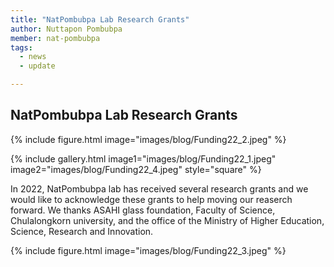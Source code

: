 ```yaml
---
title: "NatPombubpa Lab Research Grants"
author: Nuttapon Pombubpa
member: nat-pombubpa
tags:
  - news
  - update

---
```


## NatPombubpa Lab Research Grants

{%
  include figure.html
  image="images/blog/Funding22_2.jpeg"
%}

{%
  include gallery.html
  image1="images/blog/Funding22_1.jpeg"
  image2="images/blog/Funding22_4.jpeg"
  style="square"
%}

In 2022, NatPombubpa lab has received several research grants and we would like to acknowledge these grants to help moving our reaserch forward. We thanks ASAHI glass foundation, Faculty of Science, Chulalongkorn university, and the office of the Ministry of Higher Education, Science, Research and Innovation.


{%
  include figure.html
  image="images/blog/Funding22_3.jpeg"
%}
